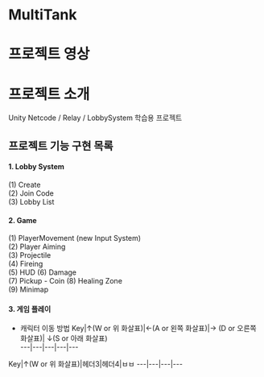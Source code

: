 # MultiTank
 
# 프로젝트 영상



# 프로젝트 소개
Unity Netcode / Relay / LobbySystem 학습용 프로젝트


## 프로젝트 기능 구현 목록
#### 1. Lobby System  
(1) Create  
(2) Join Code  
(3) Lobby List  

#### 2. Game
(1) PlayerMovement (new Input System)  
(2) Player Aiming  
(3) Projectile  
(4) Fireing  
(5) HUD 
(6) Damage  
(7) Pickup - Coin
(8) Healing Zone  
(9) Minimap  


#### 3. 게임 플레이 
- 캐릭터 이동 방법
Key|↑(W or 위 화살표)|←(A or 왼쪽 화살표)|→ (D or 오른쪽 화살표)| ↓(S or 아래 화살표)  
---|---|---|---|---

Key|↑(W or 위 화살표)|헤더3|헤더4|ㅂㅂ
---|---|---|---
